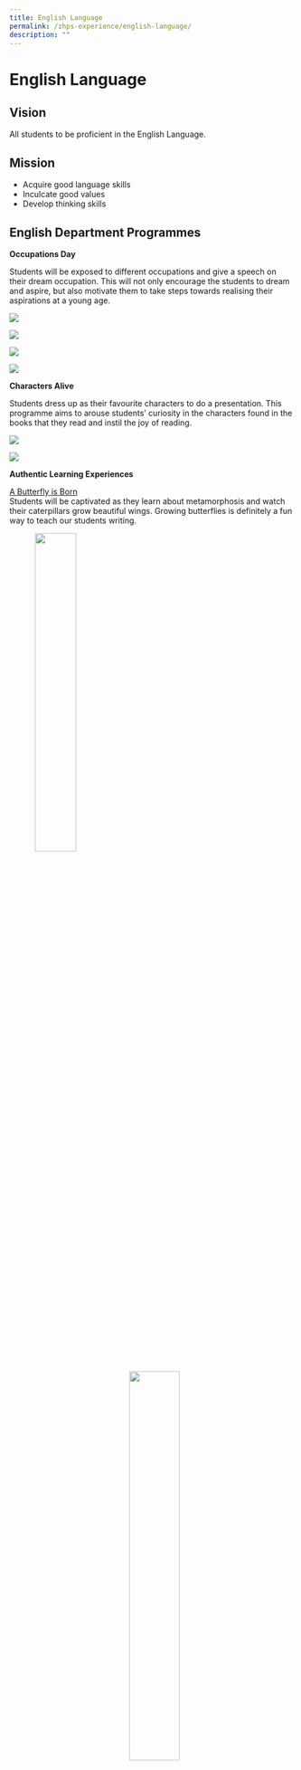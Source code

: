 ```yaml
---
title: English Language
permalink: /zhps-experience/english-language/
description: ""
---
```

# English Language

Vision
------

All students to be proficient in the English Language.  

Mission
-------

*   Acquire good language skills
*   Inculcate good values
*   Develop thinking skills

English Department Programmes
-----------------------------

**Occupations Day**

Students will be exposed to different occupations and give a speech on their dream occupation. This will not only encourage the students to dream and aspire, but also motivate them to take steps towards realising their aspirations at a young age.


![](/images/ZHPS%20Experience/English%20Language/1-3.png)

![](/images/ZHPS%20Experience/English%20Language/pic46.png)

![](/images/ZHPS%20Experience/English%20Language/7-91.png)

![](/images/ZHPS%20Experience/English%20Language/10-13.png)

**Characters Alive**

Students dress up as their favourite characters to do a presentation. This programme aims to arouse students’ curiosity in the characters found in the books that they read and instil the joy of reading.

![](/images/englishlanguage1.jpg)

![](/images/englishlanguage2.jpg)

**Authentic Learning Experiences**  

<u>A Butterfly is Born</u><br>
Students will be captivated as they learn about metamorphosis and watch their caterpillars grow beautiful wings. Growing butterflies is definitely a fun way to teach our students writing.

<img src="/images/ZHPS%20Experience/English%20Language/A%20Butterfly%20is%20Born%202023/Butterfly%20is%20Born_1.jpg" style="width:38%;margin-left:45px;" align = "left">
<img src="/images/ZHPS%20Experience/English%20Language/A%20Butterfly%20is%20Born%202023/Butterfly%20is%20Born_2.jpg" style="width:42%;margin-right:80px;" align = "right">

<br clear="left">

<img src="/images/ZHPS%20Experience/English%20Language/A%20Butterfly%20is%20Born%202023/Butterfly%20is%20Born_3.jpg" style="width:34%;margin-left:71px;" align = "left">
<img src="/images/ZHPS%20Experience/English%20Language/A%20Butterfly%20is%20Born%202023/Butterfly%20is%20Born_4.jpg" style="width:40%;margin-right:96px;" align = "right">

<br clear="left">

<img src="/images/ZHPS%20Experience/English%20Language/A%20Butterfly%20is%20Born%202023/Butterfly%20is%20Born_5.jpg" style="width:45%">


<u>Making Ice Cream</u><br>
Students get a chance to make ice cream after they learn about the features of a procedural text. Learning writing can be really fun too!

<img src="/images/englishlanguage8.jpg" style="width:40%;margin-left:45px;" align = "left">
<img src="/images/englishlanguage9.jpg" style="width:40%;margin-right:85px;" align = "right">

<br clear="left">

<img src="/images/englishlanguage10.jpg" style="width:40%;margin-left:45px;" align = "left">
<img src="/images/englishlanguage11.jpg" style="width:40%;margin-right:85px;" align = "right">

<br clear="left">

<img src="/images/englishlanguage12.jpg" style="width:40%">

 <u>A Meal with My Family</u><br>
Students share how they have bonded with their family members over a meal. Students are encouraged to take ownership over their own learning, provide constructive feedback to their peers, and showcase their creativity in creating artefacts for their Show and Tell.

<img src="/images/englishlanguage13.jpg" style="width:45%;margin-left:45px;" align = "left">
<img src="/images/englishlanguage14.jpg" style="width:30%;margin-right:145px;" align = "right">

<br clear="left">

<img src="/images/englishlanguage15.jpg" style="width:42%;margin-left:45px;" align = "left">
<img src="/images/englishlanguage16.jpg" style="width:40%;margin-right:85px;" align = "right">

<br clear="left">